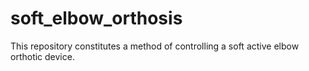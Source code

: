 # soft_elbow_orthosis

This repository constitutes a method of controlling a soft active elbow orthotic 
device.
